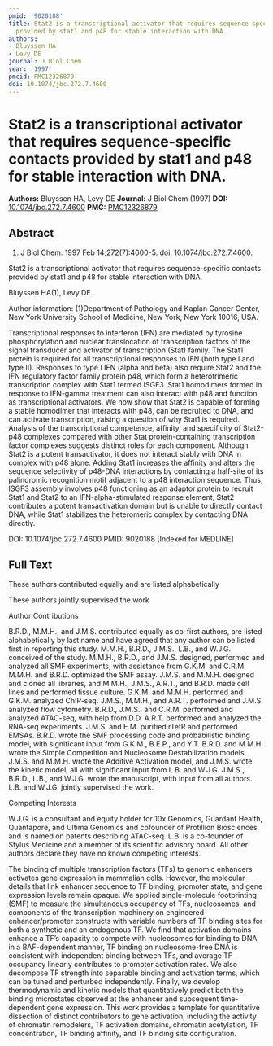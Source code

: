 ```yaml
---
pmid: '9020188'
title: Stat2 is a transcriptional activator that requires sequence-specific contacts
  provided by stat1 and p48 for stable interaction with DNA.
authors:
- Bluyssen HA
- Levy DE
journal: J Biol Chem
year: '1997'
pmcid: PMC12326879
doi: 10.1074/jbc.272.7.4600
---
```


# Stat2 is a transcriptional activator that requires sequence-specific contacts provided by stat1 and p48 for stable interaction with DNA.
**Authors:** Bluyssen HA, Levy DE
**Journal:** J Biol Chem (1997)
**DOI:** [10.1074/jbc.272.7.4600](https://doi.org/10.1074/jbc.272.7.4600)
**PMC:** [PMC12326879](https://www.ncbi.nlm.nih.gov/pmc/articles/PMC12326879/)

## Abstract

1. J Biol Chem. 1997 Feb 14;272(7):4600-5. doi: 10.1074/jbc.272.7.4600.

Stat2 is a transcriptional activator that requires sequence-specific contacts 
provided by stat1 and p48 for stable interaction with DNA.

Bluyssen HA(1), Levy DE.

Author information:
(1)Department of Pathology and Kaplan Cancer Center, New York University School 
of Medicine, New York, New York 10016, USA.

Transcriptional responses to interferon (IFN) are mediated by tyrosine 
phosphorylation and nuclear translocation of transcription factors of the signal 
transducer and activator of transcription (Stat) family. The Stat1 protein is 
required for all transcriptional responses to IFN (both type I and type II). 
Responses to type I IFN (alpha and beta) also require Stat2 and the IFN 
regulatory factor family protein p48, which form a heterotrimeric transcription 
complex with Stat1 termed ISGF3. Stat1 homodimers formed in response to 
IFN-gamma treatment can also interact with p48 and function as transcriptional 
activators. We now show that Stat2 is capable of forming a stable homodimer that 
interacts with p48, can be recruited to DNA, and can activate transcription, 
raising a question of why Stat1 is required. Analysis of the transcriptional 
competence, affinity, and specificity of Stat2-p48 complexes compared with other 
Stat protein-containing transcription factor complexes suggests distinct roles 
for each component. Although Stat2 is a potent transactivator, it does not 
interact stably with DNA in complex with p48 alone. Adding Stat1 increases the 
affinity and alters the sequence selectivity of p48-DNA interactions by 
contacting a half-site of its palindromic recognition motif adjacent to a p48 
interaction sequence. Thus, ISGF3 assembly involves p48 functioning as an 
adaptor protein to recruit Stat1 and Stat2 to an IFN-alpha-stimulated response 
element, Stat2 contributes a potent transactivation domain but is unable to 
directly contact DNA, while Stat1 stabilizes the heteromeric complex by 
contacting DNA directly.

DOI: 10.1074/jbc.272.7.4600
PMID: 9020188 [Indexed for MEDLINE]

## Full Text

These authors contributed equally and are listed alphabetically

These authors jointly supervised the work

Author Contributions

B.R.D., M.M.H., and J.M.S. contributed equally as co-first authors, are listed alphabetically by last name and have agreed that any author can be listed first in reporting this study. M.M.H., B.R.D., J.M.S., L.B., and W.J.G. conceived of the study. M.M.H., B.R.D., and J.M.S. designed, performed and analyzed all SMF experiments, with assistance from G.K.M. and C.R.M. M.M.H. and B.R.D. optimized the SMF assay. J.M.S. and M.M.H. designed and cloned all libraries, and M.M.H., J.M.S., A.R.T., and B.R.D. made cell lines and performed tissue culture. G.K.M. and M.M.H. performed and G.K.M. analyzed ChIP-seq. J.M.S., M.M.H., and A.R.T. performed and J.M.S. analyzed flow cytometry. B.R.D., J.M.S., and C.R.M. performed and analyzed ATAC-seq, with help from D.D. A.R.T. performed and analyzed the RNA-seq experiments. J.M.S. and E.M. purified rTetR and performed EMSAs. B.R.D. wrote the SMF processing code and probabilistic binding model, with significant input from G.K.M., B.E.P., and Y.T. B.R.D. and M.M.H. wrote the Simple Competition and Nucleosome Destabilization models, J.M.S. and M.M.H. wrote the Additive Activation model, and J.M.S. wrote the kinetic model, all with significant input from L.B. and W.J.G. J.M.S., B.R.D., L.B., and W.J.G. wrote the manuscript, with input from all authors. L.B. and W.J.G. jointly supervised the work.

Competing Interests

W.J.G. is a consultant and equity holder for 10x Genomics, Guardant Health, Quantapore, and Ultima Genomics and cofounder of Protillion Biosciences and is named on patents describing ATAC-seq. L.B. is a co-founder of Stylus Medicine and a member of its scientific advisory board. All other authors declare they have no known competing interests.

The binding of multiple transcription factors (TFs) to genomic enhancers activates gene expression in mammalian cells. However, the molecular details that link enhancer sequence to TF binding, promoter state, and gene expression levels remain opaque. We applied single-molecule footprinting (SMF) to measure the simultaneous occupancy of TFs, nucleosomes, and components of the transcription machinery on engineered enhancer/promoter constructs with variable numbers of TF binding sites for both a synthetic and an endogenous TF. We find that activation domains enhance a TF’s capacity to compete with nucleosomes for binding to DNA in a BAF-dependent manner, TF binding on nucleosome-free DNA is consistent with independent binding between TFs, and average TF occupancy linearly contributes to promoter activation rates. We also decompose TF strength into separable binding and activation terms, which can be tuned and perturbed independently. Finally, we develop thermodynamic and kinetic models that quantitatively predict both the binding microstates observed at the enhancer and subsequent time-dependent gene expression. This work provides a template for quantitative dissection of distinct contributors to gene activation, including the activity of chromatin remodelers, TF activation domains, chromatin acetylation, TF concentration, TF binding affinity, and TF binding site configuration.

